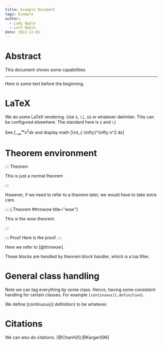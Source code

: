 ```yaml
---
title: Example Document
tags: Example
author: 
  - Lady Apple
  - Lord Apple
date: 2022-12-01
---
```


# Abstract

This document shows some capabilities.

******

Here is some text before the beginning.

# LaTeX

We do some LaTeX rendering. Use `$`, `\[`, `$$` or whatever delimiter. This can be configured elsewhere. The standard here is `$` and `\[`

See $\int_{-\infty}^\infty x^2 dx$ and display math \[\int_{-\infty}^\infty x^2 dx\]

#  Theorem environment

::: Theorem

  This is just a normal theorem

:::

However, if we need to refer to a theorem later, we would have to take extra care.

::: {.Theorem #thmwow title="wow"}

  This is the wow theorem.

:::

::: Proof
Here is the proof.
:::

Here we refer to [@thmwow].

These blocks are handled by theorem block handler, which is a lua filter.

# General class handling

Note we can tag everything by some class. Hence, having some consistent handling for certain classes. For example `[continuous]{.definition}`.

We define [continuous]{.definition} to be whatever.

# Citations

We can also do citations. [@ChanH20,@KargerS96]